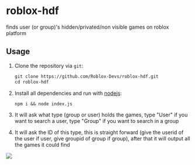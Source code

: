 # roblox-hdf
finds user (or group)'s hidden/privated/non visible games on roblox platform
## Usage
1. Clone the repository via `git`:

    ```txt
    git clone https://github.com/Roblox-Devs/roblox-hdf.git
    cd roblox-hdf
    ```
2. Install all dependencies and run with [nodejs](https://nodejs.org/en):

    ```txt
    npm i && node index.js
    ```
3. It will ask what type (group or user) holds the games, type "User" if you want to search a user, type "Group" if you want to search in a group
4. It will ask the ID of this type, this is straight forward (give the userid of the user if user, give groupid of group if group), after that it will output all the games it could find

![](https://media.discordapp.net/attachments/1071454824329129994/1110686414925987980/mg_approved.gif)